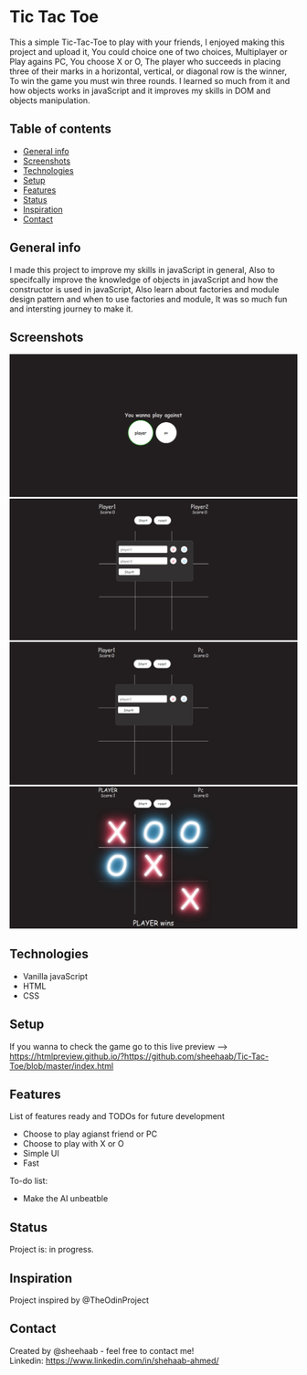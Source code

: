 # Tic Tac Toe
This a simple Tic-Tac-Toe to play with your friends, I enjoyed making this project and upload it, You could choice one of two choices, Multiplayer or Play agains PC, You choose X or O, The player who succeeds in placing three of their marks in a horizontal, vertical, or diagonal row is the winner,
To win the game you must win three rounds.
I learned so much from it and how objects works in javaScript and it improves my skills in DOM and objects manipulation.

## Table of contents

* [General info](#general-info)
* [Screenshots](#screenshots)
* [Technologies](#technologies)
* [Setup](#setup)
* [Features](#features)
* [Status](#status)
* [Inspiration](#inspiration)
* [Contact](#contact)

## General info
I made this project to improve my skills in javaScript in general, Also to specifcally improve the knowledge of objects in javaScript and how the constructor is used in javaScript, Also learn about factories and module design pattern and when to use factories and module, It was so much fun and intersting journey to make it.

## Screenshots
![The Main Screen](images/outer-view.jpg)
![Vs Player](images/Multiplayer.jpg)
![Vs Pc](images/VsPC.jpg)
![In Game](images/in-game.jpg)

## Technologies
* Vanilla javaScript
* HTML
* CSS

## Setup
If you wanna to check the game go to this live preview --> https://htmlpreview.github.io/?https://github.com/sheehaab/Tic-Tac-Toe/blob/master/index.html

## Features
List of features ready and TODOs for future development

* Choose to play agianst friend or PC
* Choose to play with X or O
* Simple UI
* Fast

To-do list:

* Make the AI unbeatble

## Status
Project is: in progress.

## Inspiration
Project inspired by @TheOdinProject

## Contact
Created by @sheehaab - feel free to contact me!  
Linkedin: https://www.linkedin.com/in/shehaab-ahmed/
